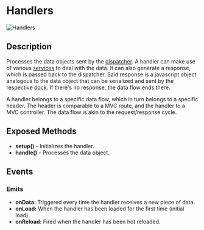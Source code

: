 # Handlers

![Handlers](http://i.imgur.com/ihDnlyA.png)


## Description

Processes the data objects sent by the [dispatcher](dispatcher.md). A handler can make use of various [services](services.md) to deal with the data. It can also generate a response, which is passed back to the dispatcher. Said response is a javascript object analogous to the data object that can be serialized and sent by the respective [dock](docks.md). If there's no response, the data flow ends there.

A handler belongs to a specific data flow, which in turn belongs to a specific header. The header is comparable to a MVC route, and the handler to a MVC controller. The data flow is akin to the request/response cycle.


## Exposed Methods

- **setup()** - Initializes the handler.
- **handle()** - Processes the data object.


## Events

### Emits

- **onData:** Triggered every time the handler receives a new piece of data.
- **onLoad:** When the handler has been loaded for the first time (initial load).
- **onReload:** Fired when the handler has been hot reloaded.